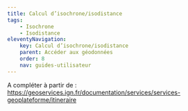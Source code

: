 ```yaml
---
title: Calcul d’isochrone/isodistance
tags:
    - Isochrone
    - Isodistance
eleventyNavigation:
    key: Calcul d’isochrone/isodistance
    parent: Accéder aux géodonnées
    order: 8
    nav: guides-utilisateur
---
```


A compléter à partir de : https://geoservices.ign.fr/documentation/services/services-geoplateforme/itineraire
